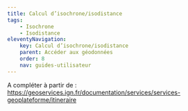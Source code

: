 ```yaml
---
title: Calcul d’isochrone/isodistance
tags:
    - Isochrone
    - Isodistance
eleventyNavigation:
    key: Calcul d’isochrone/isodistance
    parent: Accéder aux géodonnées
    order: 8
    nav: guides-utilisateur
---
```


A compléter à partir de : https://geoservices.ign.fr/documentation/services/services-geoplateforme/itineraire
